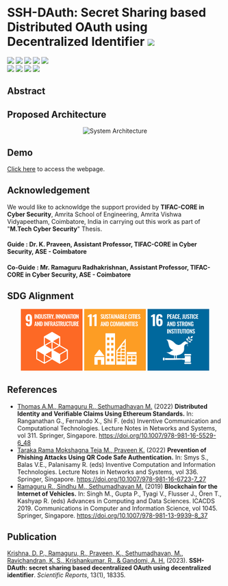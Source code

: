 # SSH-DAuth: Secret Sharing based Distributed OAuth using Decentralized Identifier ![](https://img.shields.io/badge/-Completed-brightgreen)
![](https://img.shields.io/badge/Batch-20CYS-green) ![](https://img.shields.io/badge/Domain-Blockchain-blue) ![](https://img.shields.io/badge/M.Tech--Thesis-Completed-brightgreen)  ![](https://img.shields.io/badge/Focus-Authentication-yellow) ![](https://img.shields.io/badge/AmritaBlockchain-Completed-brightgreen) <br/>
![](https://img.shields.io/badge/Blockchain-Ethereum-blue) ![](https://img.shields.io/badge/Blockchain-Hyperledger_Indy-blue) ![](https://img.shields.io/badge/Storage-IPFS-blue) ![](https://img.shields.io/badge/Security-SecretSharing-blue)

## Abstract 

## Proposed Architecture 
<p align="center">
<img src="Assets/System_Architecture/System_Architecture.png" alt="System Architecture" width="700">
</p>

## Demo
[Click here](https://amrita-tifac-cyber-blockchain.github.io/DAuth-Distributed-OAuth-using-Decentralized-Identifiers-with-Secret-Sharing/DAUTH/index.html) to access the webpage.

## Acknowledgement
We would like to acknowldge the support provided by **TIFAC-CORE in Cyber Security**, Amrita School of Engineering, Amrita Vishwa Vidyapeetham, Coimbatore, India in carrying out this work as part of "**M.Tech Cyber Security**" Thesis. 

#### Guide : Dr. K. Praveen, Assistant Professor, TIFAC-CORE in Cyber Security, ASE - Coimbatore
#### Co-Guide : Mr. Ramaguru Radhakrishnan, Assistant Professor, TIFAC-CORE in Cyber Security, ASE - Coimbatore

## SDG Alignment 
<p align="center">
<img src="https://github.com/ramagururadhakrishnan/UN-SDG/blob/b42040bf1537ad6be89cd71d42050af13e93cc1c/Assets/G9.png" width=144/>
<img src="https://github.com/ramagururadhakrishnan/UN-SDG/blob/b42040bf1537ad6be89cd71d42050af13e93cc1c/Assets/G11.png" width=144/>
<img src="https://github.com/ramagururadhakrishnan/UN-SDG/blob/b42040bf1537ad6be89cd71d42050af13e93cc1c/Assets/G16.png" width=144/>
</p>

## References
- [Thomas A.M., Ramaguru R., Sethumadhavan M.]() (2022) **Distributed Identity and Verifiable Claims Using Ethereum Standards.** In: Ranganathan G., Fernando X., Shi F. (eds) Inventive Communication and Computational Technologies. Lecture Notes in Networks and Systems, vol 311. Springer, Singapore. https://doi.org/10.1007/978-981-16-5529-6_48
- [Taraka Rama Mokshagna Teja M., Praveen K.]() (2022) **Prevention of Phishing Attacks Using QR Code Safe Authentication.** In: Smys S., Balas V.E., Palanisamy R. (eds) Inventive Computation and Information Technologies. Lecture Notes in Networks and Systems, vol 336. Springer, Singapore. https://doi.org/10.1007/978-981-16-6723-7_27
- [Ramaguru R., Sindhu M., Sethumadhavan M.]() (2019) **Blockchain for the Internet of Vehicles.** In: Singh M., Gupta P., Tyagi V., Flusser J., Ören T., Kashyap R. (eds) Advances in Computing and Data Sciences. ICACDS 2019. Communications in Computer and Information Science, vol 1045. Springer, Singapore. https://doi.org/10.1007/978-981-13-9939-8_37

## Publication
[Krishna, D. P., Ramaguru, R., Praveen, K., Sethumadhavan, M., Ravichandran, K. S., Krishankumar, R., & Gandomi, A. H.]() (2023). **SSH-DAuth: secret sharing based decentralized OAuth using decentralized identifier**. _Scientific Reports_, 13(1), 18335.

